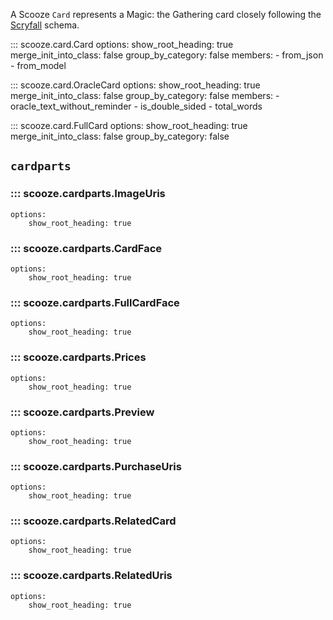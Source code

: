 A Scooze `Card` represents a Magic: the Gathering card closely following the [Scryfall](https://scryfall.com/docs/api/cards) schema.

::: scooze.card.Card
    options:
        show_root_heading: true
        merge_init_into_class: false
        group_by_category: false
        members:
            - from_json
            - from_model

::: scooze.card.OracleCard
    options:
        show_root_heading: true
        merge_init_into_class: false
        group_by_category: false
        members:
            - oracle_text_without_reminder
            - is_double_sided
            - total_words

::: scooze.card.FullCard
    options:
        show_root_heading: true
        merge_init_into_class: false
        group_by_category: false

## `cardparts`
### ::: scooze.cardparts.ImageUris
    options:
        show_root_heading: true

### ::: scooze.cardparts.CardFace
    options:
        show_root_heading: true

### ::: scooze.cardparts.FullCardFace
    options:
        show_root_heading: true

### ::: scooze.cardparts.Prices
    options:
        show_root_heading: true

### ::: scooze.cardparts.Preview
    options:
        show_root_heading: true

### ::: scooze.cardparts.PurchaseUris
    options:
        show_root_heading: true

### ::: scooze.cardparts.RelatedCard
    options:
        show_root_heading: true

### ::: scooze.cardparts.RelatedUris
    options:
        show_root_heading: true
